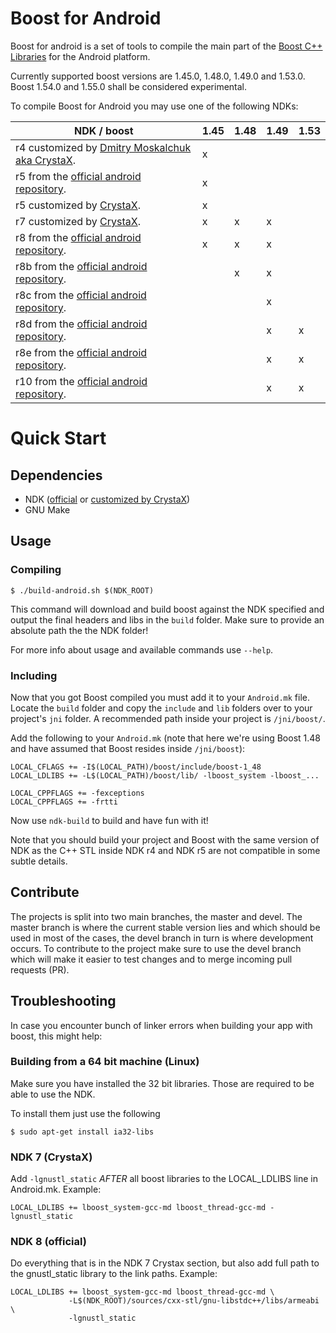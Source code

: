 # Boost for Android
Boost for android is a set of tools to compile the main part of the [Boost C++ Libraries](http://www.boost.org/) for the Android platform.

Currently supported boost versions are 1.45.0, 1.48.0, 1.49.0 and 1.53.0. Boost 1.54.0 and 1.55.0 shall be considered experimental.

To compile Boost for Android you may use one of the following NDKs:

| NDK / boost | 1.45 | 1.48 | 1.49 | 1.53 |
| ----------- | ---- | ---- | ---- | ---- |
| r4 customized by [Dmitry Moskalchuk aka CrystaX](http://www.crystax.net/android/ndk.php). | x |   |   |   |
| r5 from the [official android repository](http://developer.android.com).                  | x |   |   |   |
| r5 customized by [CrystaX](http://www.crystax.net/android/ndk.php).                       | x |   |   |   |
| r7 customized by [CrystaX](http://www.crystax.net/android/ndk.php).                       | x | x | x |   |
| r8 from the [official android repository](http://developer.android.com).                  | x | x | x |   |
| r8b from the [official android repository](http://developer.android.com).                 |   | x | x |   |
| r8c from the [official android repository](http://developer.android.com).                 |   |   | x |   |
| r8d from the [official android repository](http://developer.android.com).                 |   |   | x | x |
| r8e from the [official android repository](http://developer.android.com).                 |   |   | x | x |
| r10 from the [official android repository](http://developer.android.com).                 |   |   | x | x |

# Quick Start

## Dependencies

 * NDK ([official](http://developer.android.com) or [customized by CrystaX](http://www.crystax.net/android/ndk.php))
 * GNU Make

## Usage

### Compiling

    $ ./build-android.sh $(NDK_ROOT)

This command will download and build boost against the NDK specified and output the final headers and libs in the `build` folder. Make sure to provide an absolute path the the NDK folder!

For more info about usage and available commands use `--help`.

### Including

Now that you got Boost compiled you must add it to your `Android.mk` file. Locate the `build` folder and copy the `include` and `lib` folders over to your project's `jni` folder. A recommended path inside your project is `/jni/boost/`.

Add the following to your `Android.mk` (note that here we're using Boost 1.48 and have assumed that Boost resides inside `/jni/boost`):

    LOCAL_CFLAGS += -I$(LOCAL_PATH)/boost/include/boost-1_48
    LOCAL_LDLIBS += -L$(LOCAL_PATH)/boost/lib/ -lboost_system -lboost_...

    LOCAL_CPPFLAGS += -fexceptions
    LOCAL_CPPFLAGS += -frtti

Now use `ndk-build` to build and have fun with it!

Note that you should build your project and Boost with the same version of NDK as the C++ STL inside NDK r4 and NDK r5 are not compatible in some subtle details.

## Contribute

The projects is split into two main branches, the master and devel. The master branch is where the current stable version lies and which should be used in most of the cases, the devel branch in turn is where development occurs. To contribute to the project make sure to use the devel branch which will make it easier to test changes and to merge incoming pull requests (PR).

## Troubleshooting

In case you encounter bunch of linker errors when building your app with boost, 
this might help:

### Building from a 64 bit machine (Linux)

Make sure you have installed the 32 bit libraries. Those are required to be able
to use the NDK.

To install them just use the following

    $ sudo apt-get install ia32-libs

### NDK 7 (CrystaX)

Add `-lgnustl_static` *AFTER* all boost libraries to the LOCAL_LDLIBS line in 
Android.mk. Example:

    LOCAL_LDLIBS += lboost_system-gcc-md lboost_thread-gcc-md -lgnustl_static

### NDK 8 (official)

Do everything that is in the NDK 7 Crystax section, but also
add full path to the gnustl_static library to the link paths. Example:

    LOCAL_LDLIBS += lboost_system-gcc-md lboost_thread-gcc-md \
                 -L$(NDK_ROOT)/sources/cxx-stl/gnu-libstdc++/libs/armeabi \
                 -lgnustl_static
